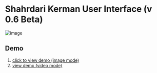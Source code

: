# Shahrdari Kerman User Interface (v 0.6 Beta)
![image](https://user-images.githubusercontent.com/35895354/217954540-66d36a28-aed3-4732-8726-75b7ffb12e4b.png)

## Demo
1. [click to view demo (image mode)](https://shahrdari.netlify.app/)
2. [view demo (video mode)](https://shahrdari.netlify.app/index-video.html)
